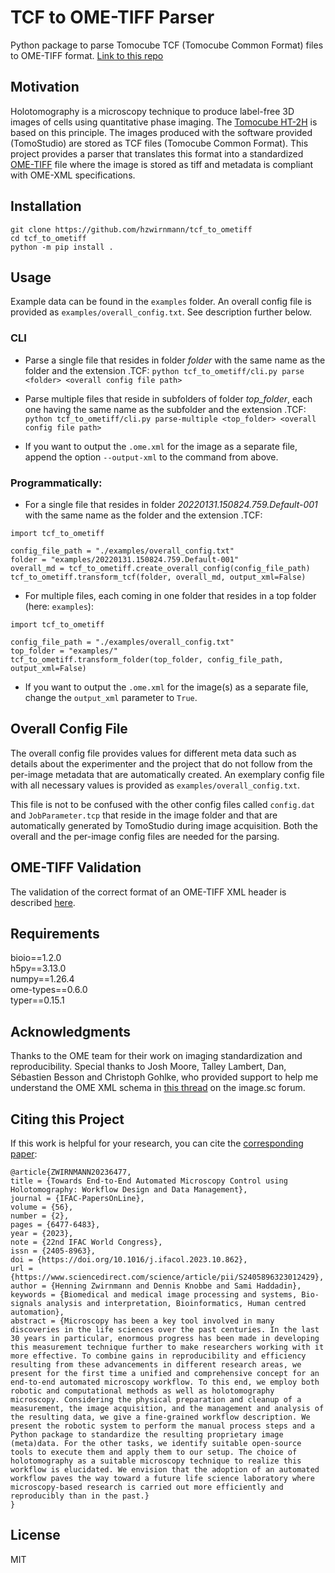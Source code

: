 # TCF to OME-TIFF Parser
Python package to parse Tomocube TCF (Tomocube Common Format) files to OME-TIFF format. [Link to this repo](https://github.com/hzwirnmann/tcf_to_ometiff)

## Motivation
Holotomography is a microscopy technique to produce label-free 3D images of cells using quantitative phase imaging. The [Tomocube HT-2H](https://www.tomocube.com/product/ht-series/#HT_series_cont) is based on this principle. The images produced with the software provided (TomoStudio) are stored as TCF files (Tomocube Common Format). This project provides a parser that translates this format into a standardized [OME-TIFF](https://ome-model.readthedocs.io/en/stable/ome-tiff/index.html) file where the image is stored as tiff and metadata is compliant with OME-XML specifications.

## Installation
```
git clone https://github.com/hzwirnmann/tcf_to_ometiff
cd tcf_to_ometiff
python -m pip install .
```

## Usage
Example data can be found in the `examples` folder.
An overall config file is provided as `examples/overall_config.txt`. See description further below.

### CLI
- Parse a single file that resides in folder _folder_ with the same name as the folder and the extension .TCF:
```python tcf_to_ometiff/cli.py parse <folder> <overall config file path>```

- Parse multiple files that reside in subfolders of folder _top\_folder_, each one having the same name as the subfolder and the extension .TCF:
```python tcf_to_ometiff/cli.py parse-multiple <top_folder> <overall config file path>```

- If you want to output the `.ome.xml` for the image as a separate file, append the option `--output-xml` to the 
command from above.

### Programmatically:
- For a single file that resides in folder _20220131.150824.759.Default-001_ with the same name as the folder and the extension .TCF:
```
import tcf_to_ometiff

config_file_path = "./examples/overall_config.txt"
folder = "examples/20220131.150824.759.Default-001"
overall_md = tcf_to_ometiff.create_overall_config(config_file_path)
tcf_to_ometiff.transform_tcf(folder, overall_md, output_xml=False)
```

- For multiple files, each coming in one folder that resides in a top folder (here: `examples`):
```
import tcf_to_ometiff

config_file_path = "./examples/overall_config.txt"
top_folder = "examples/"
tcf_to_ometiff.transform_folder(top_folder, config_file_path, output_xml=False)
```

- If you want to output the `.ome.xml` for the image(s) as a separate file, change the `output_xml` parameter to `True`. 

## Overall Config File
The overall config file provides values for different meta data such as details about the experimenter and the project
that do not follow from the per-image metadata that are automatically created. An exemplary config file with all 
necessary values is provided as `examples/overall_config.txt`.

This file is not to be confused with the other config files called `config.dat` and `JobParameter.tcp` that reside in
the image folder and that are automatically generated by TomoStudio during image acquisition. Both the overall and the
per-image config files are needed for the parsing.

## OME-TIFF Validation
The validation of the correct format of an OME-TIFF XML header is described [here](https://bio-formats.readthedocs.io/en/stable/users/comlinetools/xml-validation.html).

## Requirements
bioio==1.2.0  
h5py==3.13.0  
numpy==1.26.4  
ome-types==0.6.0  
typer==0.15.1

## Acknowledgments
Thanks to the OME team for their work on imaging standardization and reproducibility. Special thanks to Josh Moore,
Talley Lambert, Dan, Sébastien Besson and Christoph Gohlke, who provided support to help me understand the OME 
XML schema in [this thread](https://forum.image.sc/t/setting-up-ome-xml-for-a-new-microscope-from-scratch/62116) on the image.sc forum.

## Citing this Project
If this work is helpful for your research, you can cite the [corresponding paper](https://www.sciencedirect.com/science/article/pii/S2405896323012429):
```
@article{ZWIRNMANN20236477,
title = {Towards End-to-End Automated Microscopy Control using Holotomography: Workflow Design and Data Management},
journal = {IFAC-PapersOnLine},
volume = {56},
number = {2},
pages = {6477-6483},
year = {2023},
note = {22nd IFAC World Congress},
issn = {2405-8963},
doi = {https://doi.org/10.1016/j.ifacol.2023.10.862},
url = {https://www.sciencedirect.com/science/article/pii/S2405896323012429},
author = {Henning Zwirnmann and Dennis Knobbe and Sami Haddadin},
keywords = {Biomedical and medical image processing and systems, Bio-signals analysis and interpretation, Bioinformatics, Human centred automation},
abstract = {Microscopy has been a key tool involved in many discoveries in the life sciences over the past centuries. In the last 30 years in particular, enormous progress has been made in developing this measurement technique further to make researchers working with it more effective. To combine gains in reproducibility and efficiency resulting from these advancements in different research areas, we present for the first time a unified and comprehensive concept for an end-to-end automated microscopy workflow. To this end, we employ both robotic and computational methods as well as holotomography microscopy. Considering the physical preparation and cleanup of a measurement, the image acquisition, and the management and analysis of the resulting data, we give a fine-grained workflow description. We present the robotic system to perform the manual process steps and a Python package to standardize the resulting proprietary image (meta)data. For the other tasks, we identify suitable open-source tools to execute them and apply them to our setup. The choice of holotomography as a suitable microscopy technique to realize this workflow is elucidated. We envision that the adoption of an automated workflow paves the way toward a future life science laboratory where microscopy-based research is carried out more efficiently and reproducibly than in the past.}
}
```

## License
MIT
